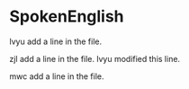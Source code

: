 # SpokenEnglish

lvyu add a line in the file.

zjl add a line in the file.  lvyu modified this line.

mwc add a line in the file.
